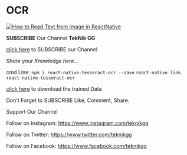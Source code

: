 # OCR

[![How to Read Text from Image in ReactNative](http://img.youtube.com/vi/KAAS1oGddUk/0.jpg)](http://www.youtube.com/watch?v=KAAS1oGddUk "How to Read Text from Image in ReactNative")

**SUBSCRIBE**
Our Channel
**TekNik GG**

[click here](https://www.youtube.com/teknikgg?sub_confirmation=1 "click here") to SUBSCRIBE our Channel

*Share your Knowledge here...*

cmd Line:
  `npm i react-native-tesseract-ocr --save`
  `react-native link react-native-tesseract-ocr`
  
[click here](http://ethobleo.com/Jgi "click here") to download the trained Data

Don't Forget to SUBSCRIBE
Like, Comment, Share.

Support Our Channel

Follow on Instagram: https://www.instagram.com/teknikgg

Follow on Twitter: https://www.twitter.com/teknikgg

Follow on Facebook: https://www.facebook.com/teknikgg
